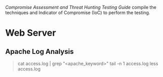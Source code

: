 *Compromise Assessment and Threat Hunting Testing Guide* compile the techniques and Indicator of Compromise (IoC) to perform the testing.  
# Web Server
## Apache Log Analysis
> cat access.log | grep "<apache_keyword>"
> tail -n 1 access.log 
> less access.log
  
